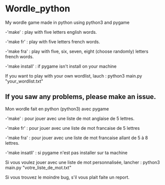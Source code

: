 # Wordle_python
My wordle game made in python using python3 and pygame

-'make' : play with five letters english words.

-'make fr' : play with five letters french words.

-'make fra' : play with five, six, seven, eight (choose randomly) letters french words.

-'make install' : if pygame isn't install on your machine

If you want to play with your own wordlist, lauch : python3 main.py "your_wordlist.txt"

If you saw any problems, please make an issue.
---------------------------------------------------------------------------------------

Mon wordle fait en python (python3) avec pygame

-'make' : pour jouer avec une liste de mot anglaise de 5 lettres.

-'make fr' : pour jouer avec une liste de mot francaise de 5 lettres

-'make fra' : pour jouer avec une liste de mot francaise allant de 5 à 8 lettres.

-'make insatll' : si pygame n'est pas installer sur ta machine


Si vous voulez jouer avec une liste de mot personnalisée, lancher : python3 main.py "votre_liste_de_mot.txt"

Si vous trouvez le moindre bug, s'il vous plait faite un report.
